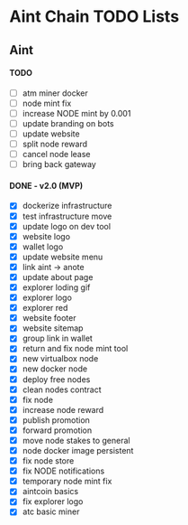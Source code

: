# Aint Chain TODO Lists

## Aint

#### TODO

- [ ] atm miner docker
- [ ] node mint fix
- [ ] increase NODE mint by 0.001
- [ ] update branding on bots
- [ ] update website
- [ ] split node reward
- [ ] cancel node lease
- [ ] bring back gateway

#### DONE - v2.0 (MVP)

- [x] dockerize infrastructure
- [x] test infrastructure move
- [x] update logo on dev tool
- [x] website logo
- [x] wallet logo
- [x] update website menu
- [x] link aint -> anote
- [x] update about page
- [x] explorer loding gif
- [x] explorer logo
- [x] explorer red
- [x] website footer
- [x] website sitemap
- [x] group link in wallet
- [x] return and fix node mint tool
- [x] new virtualbox node
- [x] new docker node
- [x] deploy free nodes
- [x] clean nodes contract
- [x] fix node
- [x] increase node reward
- [x] publish promotion
- [x] forward promotion
- [x] move node stakes to general
- [x] node docker image persistent
- [x] fix node store
- [x] fix NODE notifications
- [x] temporary node mint fix
- [x] aintcoin basics
- [x] fix explorer logo
- [x] atc basic miner
